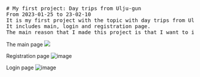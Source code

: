 <pre>
# My first project: Day trips from Ulju-gun
From 2023-01-25 to 23-02-10
It is my first project with the topic with day trips from Ulju-gun.
It includes main, login and registration page.
The main reason that I made this project is that I want to introduce my hometown.
</pre>

The main page
<img src="https://img1.daumcdn.net/thumb/R1280x0/?scode=mtistory2&fname=https%3A%2F%2Fblog.kakaocdn.net%2Fdn%2FbhFBAG%2Fbtr7iJqp6y7%2FD8FY0DphUMEjSHkbF55CF1%2Fimg.png">

Registration page
![image](https://user-images.githubusercontent.com/124529023/231778261-795d468f-117e-4769-a743-2e0fb78e5c05.png)

Login page
![image](https://user-images.githubusercontent.com/124529023/231778362-a5ea95f2-3ba9-4f03-824a-317211e62cc4.png)

